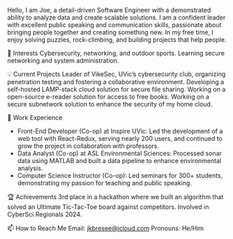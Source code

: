 Hello, I am Joe, a detail-driven Software Engineer with a demonstrated ability to analyze data and create scalable solutions. I am a confident leader with excellent public speaking and communication skills, passionate about bringing people together and creating something new. In my free time, I enjoy solving puzzles, rock-climbing, and building projects that help people.

👀 Interests
Cybersecurity, networking, and outdoor sports.
Learning secure networking and system administration.

💡 Current Projects
Leader of VikeSec, UVic’s cybersecurity club, organizing penetration testing and fostering a collaborative environment.
Developing a self-hosted LAMP-stack cloud solution for secure file sharing.
Working on a open-source e-reader solution for access to free books.
Working on a secure subnetwork solution to enhance the security of my home cloud.

💼 Work Experience
- Front-End Developer (Co-op) at Inspire UVic: Led the development of a web tool with React-Redux, serving nearly 200 users, and continued to grow the project in collaboration with professors.
- Data Analyst (Co-op) at ASL Environmental Sciences: Processed sonar data using MATLAB and built a data pipeline to enhance environmental analysis.
- Computer Science Instructor (Co-op): Led seminars for 300+ students, demonstrating my passion for teaching and public speaking.

🏆 Achievements
3rd place in a hackathon where we built an algorithm that solved an Ultimate Tic-Tac-Toe board against competitors.
Involved in CyberSci Regionals 2024.

📫 How to Reach Me
Email: jkbresee@icloud.com
Pronouns: He/Him

<!---
Joe-Bresee/Joe-Bresee is a ✨ special ✨ repository because its `README.md` (this file) appears on your GitHub profile.
You can click the Preview link to take a look at your changes.
--->
